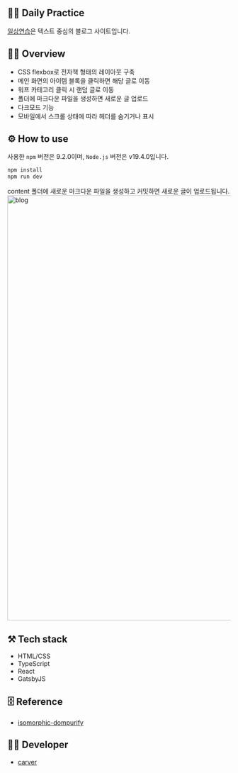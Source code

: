 ## ✍🏻 Daily Practice

[일상연습](https://blog.divdivdiv.com)은 텍스트 중심의 블로그 사이트입니다.

## 🧚‍♂️ Overview

- CSS flexbox로 전자책 형태의 레이아웃 구축
- 메인 화면의 아이템 블록을 클릭하면 해당 글로 이동
- 워프 카테고리 클릭 시 랜덤 글로 이동
- 폴더에 마크다운 파일을 생성하면 새로운 글 업로드
- 다크모드 기능
- 모바일에서 스크롤 상태에 따라 헤더를 숨기거나 표시

## ⚙️ How to use

사용한 `npm` 버전은 9.2.0이며, `Node.js` 버전은 v19.4.0입니다.

```bash
npm install
npm run dev
```

content 폴더에 새로운 마크다운 파일을 생성하고 커밋하면 새로운 글이 업로드됩니다.
<img width="959" alt="blog" src="https://github.com/minumsa/gatsby-blog/assets/83910706/e362dc61-f443-493a-9778-8d3edba1e128">


## ⚒️ Tech stack

- HTML/CSS
- TypeScript
- React
- GatsbyJS

## 🗄️ Reference

- [isomorphic-dompurify](https://www.npmjs.com/package/isomorphic-dompurify)

## 👨‍💻 Developer

- [carver](https://github.com/minumsa)
